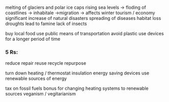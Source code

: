 melting of glaciers and polar ice caps
rising sea levels -> floding of coastlines
-> inhabitale ->migration
-> affects winter tourism / economy
significant increase of natural disasters
spreading of diseases
habitat loss
droughts lead to famine
lack of insects

buy local food
use public means of transportation
avoid plastic
use devices for a longer period of time

### 5 Rs:
reduce
repair
reuse
recycle
repurpose

turn down heating / thermostat
insulation
energy saving devices
use renewable sources of energy

tax on fossil fuels
bonus for changing heating systems to renewable sources
veganism / vegitarianism

